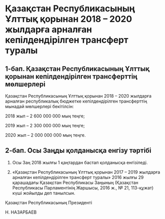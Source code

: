 # Қазақстан Республикасының Ұлттық қорынан 2018 – 2020 жылдарға арналған  кепілдендірілген трансферт туралы

## 1-бап. Қазақстан Республикасының Ұлттық қорынан кепілдендірілген трансферттің мөлшерлері

Қазақстан Республикасының Ұлттық қорынан 2018 – 2020 жылдарға арналған республикалық бюджетке кепілдендірілген трансферттің мынадай мөлшерлері бекітілсін:

2018 жыл – 2 600 000 000 мың теңге;

2019 жыл – 2 300 000 000 мың теңге;

2020 жыл – 2 000 000 000 мың теңге.

## 2-бап. Осы Заңды қолданысқа енгізу тәртібі

1. Осы Заң 2018 жылғы 1 қаңтардан бастап қолданысқа енгізіледі. 

2.	«Қазақстан Республикасының Ұлттық қорынан 2017 – 2019 жылдарға арналған кепілдендірілген трансферт туралы» 2016 жылғы 29 қарашадағы Қазақстан Республикасы Заңының (Қазақстан Республикасы Парламентінің Жаршысы, 2016 ж., № 21, 113-құжат) күші жойылды деп танылсын. 

Қазақстан Республикасының Президенті

Н. НАЗАРБАЕВ

